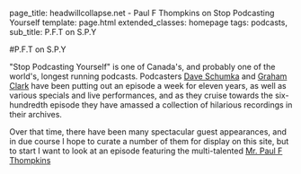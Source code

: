 page_title: headwillcollapse.net - Paul F Thompkins on Stop Podcasting Yourself
template: page.html
extended_classes: homepage
tags: podcasts,
sub_title: P.F.T on S.P.Y

#P.F.T on S.P.Y

"Stop Podcasting Yourself" is one of Canada's, and probably one of the world's, longest running podcasts. Podcasters 
[Dave Schumka](https://twitter.com/daveshumka) and [Graham Clark](https://twitter.com/grahamclark) have been putting out 
an episode a week for eleven years, as well as various specials and live performances, and as they cruise towards the six-hundredth episode 
they have amassed a collection of hilarious recordings in their archives.

Over that time, there have been many spectacular guest appearances, and in due course I hope to curate a number of them for display
on this site, but to start I want to look at an episode featuring the multi-talented [Mr. Paul F Thompkins](https://twitter.com/PFTompkins)